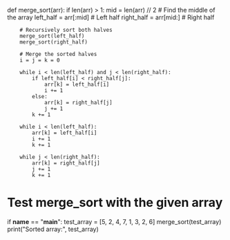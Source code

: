 def merge_sort(arr):
    if len(arr) > 1:
        mid = len(arr) // 2  # Find the middle of the array
        left_half = arr[:mid]  # Left half
        right_half = arr[mid:]  # Right half

        # Recursively sort both halves
        merge_sort(left_half)
        merge_sort(right_half)

        # Merge the sorted halves
        i = j = k = 0

        while i < len(left_half) and j < len(right_half):
            if left_half[i] < right_half[j]:
                arr[k] = left_half[i]
                i += 1
            else:
                arr[k] = right_half[j]
                j += 1
            k += 1

        while i < len(left_half):
            arr[k] = left_half[i]
            i += 1
            k += 1

        while j < len(right_half):
            arr[k] = right_half[j]
            j += 1
            k += 1

# Test merge_sort with the given array
if __name__ == "__main__":
    test_array = [5, 2, 4, 7, 1, 3, 2, 6]
    merge_sort(test_array)
    print("Sorted array:", test_array)
